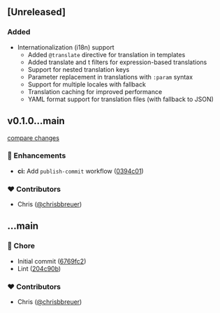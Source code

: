 ## [Unreleased]

### Added

- Internationalization (i18n) support
  - Added `@translate` directive for translation in templates
  - Added translate and t filters for expression-based translations
  - Support for nested translation keys
  - Parameter replacement in translations with `:param` syntax
  - Support for multiple locales with fallback
  - Translation caching for improved performance
  - YAML format support for translation files (with fallback to JSON)

## v0.1.0...main

[compare changes](https://github.com/stacksjs/bun-plugin-unocss/compare/v0.1.0...main)

### 🚀 Enhancements

- **ci:** Add `publish-commit` workflow ([0394c01](https://github.com/stacksjs/bun-plugin-unocss/commit/0394c01))

### ❤️ Contributors

- Chris ([@chrisbbreuer](http://github.com/chrisbbreuer))

## ...main

### 🏡 Chore

- Initial commit ([6769fc2](https://github.com/stacksjs/bun-plugin-unocss/commit/6769fc2))
- Lint ([204c90b](https://github.com/stacksjs/bun-plugin-unocss/commit/204c90b))

### ❤️ Contributors

- Chris ([@chrisbbreuer](http://github.com/chrisbbreuer))
